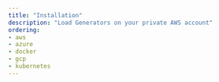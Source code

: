 ```yaml
---
title: "Installation"
description: "Load Generators on your private AWS account"
ordering:
- aws
- azure
- docker
- gcp
- kubernetes
---
```

